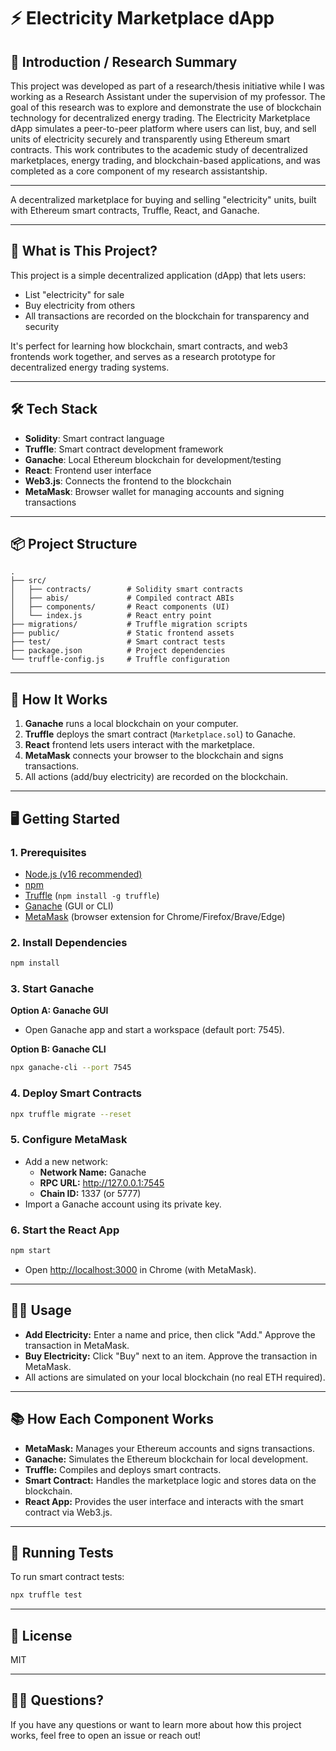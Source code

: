 # ⚡ Electricity Marketplace dApp

## 📖 Introduction / Research Summary

This project was developed as part of a research/thesis initiative while I was working as a Research Assistant under the supervision of my professor. The goal of this research was to explore and demonstrate the use of blockchain technology for decentralized energy trading. The Electricity Marketplace dApp simulates a peer-to-peer platform where users can list, buy, and sell units of electricity securely and transparently using Ethereum smart contracts. This work contributes to the academic study of decentralized marketplaces, energy trading, and blockchain-based applications, and was completed as a core component of my research assistantship.

---

A decentralized marketplace for buying and selling "electricity" units, built with Ethereum smart contracts, Truffle, React, and Ganache.

---

## 🚀 What is This Project?

This project is a simple decentralized application (dApp) that lets users:

- List "electricity" for sale
- Buy electricity from others
- All transactions are recorded on the blockchain for transparency and security

It's perfect for learning how blockchain, smart contracts, and web3 frontends work together, and serves as a research prototype for decentralized energy trading systems.

---

## 🛠️ Tech Stack

- **Solidity**: Smart contract language
- **Truffle**: Smart contract development framework
- **Ganache**: Local Ethereum blockchain for development/testing
- **React**: Frontend user interface
- **Web3.js**: Connects the frontend to the blockchain
- **MetaMask**: Browser wallet for managing accounts and signing transactions

---

## 📦 Project Structure

```
.
├── src/
│   ├── contracts/        # Solidity smart contracts
│   ├── abis/             # Compiled contract ABIs
│   ├── components/       # React components (UI)
│   └── index.js          # React entry point
├── migrations/           # Truffle migration scripts
├── public/               # Static frontend assets
├── test/                 # Smart contract tests
├── package.json          # Project dependencies
└── truffle-config.js     # Truffle configuration
```

---

## 📝 How It Works

1. **Ganache** runs a local blockchain on your computer.
2. **Truffle** deploys the smart contract (`Marketplace.sol`) to Ganache.
3. **React** frontend lets users interact with the marketplace.
4. **MetaMask** connects your browser to the blockchain and signs transactions.
5. All actions (add/buy electricity) are recorded on the blockchain.

---

## 🖥️ Getting Started

### 1. Prerequisites

- [Node.js (v16 recommended)](https://nodejs.org/)
- [npm](https://www.npmjs.com/)
- [Truffle](https://trufflesuite.com/truffle/) (`npm install -g truffle`)
- [Ganache](https://trufflesuite.com/ganache/) (GUI or CLI)
- [MetaMask](https://metamask.io/) (browser extension for Chrome/Firefox/Brave/Edge)

### 2. Install Dependencies

```sh
npm install
```

### 3. Start Ganache

**Option A: Ganache GUI**

- Open Ganache app and start a workspace (default port: 7545).

**Option B: Ganache CLI**

```sh
npx ganache-cli --port 7545
```

### 4. Deploy Smart Contracts

```sh
npx truffle migrate --reset
```

### 5. Configure MetaMask

- Add a new network:
  - **Network Name:** Ganache
  - **RPC URL:** http://127.0.0.1:7545
  - **Chain ID:** 1337 (or 5777)
- Import a Ganache account using its private key.

### 6. Start the React App

```sh
npm start
```

- Open [http://localhost:3000](http://localhost:3000) in Chrome (with MetaMask).

---

## 🧑‍💻 Usage

- **Add Electricity:** Enter a name and price, then click "Add." Approve the transaction in MetaMask.
- **Buy Electricity:** Click "Buy" next to an item. Approve the transaction in MetaMask.
- All actions are simulated on your local blockchain (no real ETH required).

---

## 📚 How Each Component Works

- **MetaMask:** Manages your Ethereum accounts and signs transactions.
- **Ganache:** Simulates the Ethereum blockchain for local development.
- **Truffle:** Compiles and deploys smart contracts.
- **Smart Contract:** Handles the marketplace logic and stores data on the blockchain.
- **React App:** Provides the user interface and interacts with the smart contract via Web3.js.

---

## 🧪 Running Tests

To run smart contract tests:

```sh
npx truffle test
```

---

## 📝 License

MIT

---

## 🙋‍♂️ Questions?

If you have any questions or want to learn more about how this project works, feel free to open an issue or reach out!
